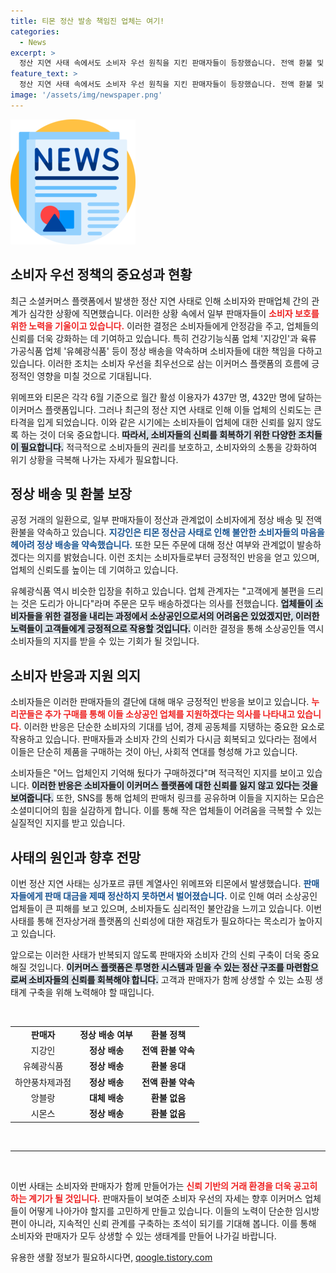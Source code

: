 ```yaml
---
title: 티몬 정산 발송 책임진 업체는 여기!
categories:
  - News
excerpt: >
  정산 지연 사태 속에서도 소비자 우선 원칙을 지킨 판매자들이 등장했습니다. 전액 환불 및 정상 배송을 약속하며 소비자들의 응원을 받을 예정인데, 이들의 착한 결정에 바람직한 소비문화가 확산될 조짐이 보입니다.
feature_text: >
  정산 지연 사태 속에서도 소비자 우선 원칙을 지킨 판매자들이 등장했습니다. 전액 환불 및 정상 배송을 약속하며 소비자들의 응원을 받을 예정인데, 이들의 착한 결정에 바람직한 소비문화가 확산될 조짐이 보입니다.
image: '/assets/img/newspaper.png'
---
```


<p><img src="/assets/img/newspaper.png" alt="kimp 속보" /></p>

<h2 data-ke-size="size26">소비자 우선 정책의 중요성과 현황</h2>

<p data-ke-size="size16">최근 소셜커머스 플랫폼에서 발생한 정산 지연 사태로 인해 소비자와 판매업체 간의 관계가 심각한 상황에 직면했습니다. 이러한 상황 속에서 일부 판매자들이 <b><span style="color: #ee2323;">소비자 보호를 위한 노력을 기울이고 있습니다.</span></b> 이러한 결정은 소비자들에게 안정감을 주고, 업체들의 신뢰를 더욱 강화하는 데 기여하고 있습니다. 특히 건강기능식품 업체 '지강인'과 육류 가공식품 업체 '유혜광식품' 등이 정상 배송을 약속하며 소비자들에 대한 책임을 다하고 있습니다. 이러한 조치는 소비자 우선을 최우선으로 삼는 이커머스 플랫폼의 흐름에 긍정적인 영향을 미칠 것으로 기대됩니다.</p>

<p data-ke-size="size16">위메프와 티몬은 각각 6월 기준으로 월간 활성 이용자가 437만 명, 432만 명에 달하는 이커머스 플랫폼입니다. 그러나 최근의 정산 지연 사태로 인해 이들 업체의 신뢰도는 큰 타격을 입게 되었습니다. 이와 같은 시기에는 소비자들이 업체에 대한 신뢰를 잃지 않도록 하는 것이 더욱 중요합니다. <b><span style="background-color: #21538527;">따라서, 소비자들의 신뢰를 회복하기 위한 다양한 조치들이 필요합니다.</span></b> 적극적으로 소비자들의 권리를 보호하고, 소비자와의 소통을 강화하여 위기 상황을 극복해 나가는 자세가 필요합니다.</p>

<h2 data-ke-size="size26">정상 배송 및 환불 보장</h2>

<p data-ke-size="size16">공정 거래의 일환으로, 일부 판매자들이 정산과 관계없이 소비자에게 정상 배송 및 전액 환불을 약속하고 있습니다. <b><span style="color: #1a5490;">지강인은 티몬 정산금 사태로 인해 불안한 소비자들의 마음을 헤아려 정상 배송을 약속했습니다.</span></b> 또한 모든 주문에 대해 정산 여부와 관계없이 발송하겠다는 의지를 밝혔습니다. 이런 조치는 소비자들로부터 긍정적인 반응을 얻고 있으며, 업체의 신뢰도를 높이는 데 기여하고 있습니다.</p>

<p data-ke-size="size16">유혜광식품 역시 비슷한 입장을 취하고 있습니다. 업체 관계자는 "고객에게 불편을 드리는 것은 도리가 아니다"라며 주문은 모두 배송하겠다는 의사를 전했습니다. <b><span style="background-color: #21538527;">업체들이 소비자들을 위한 결정을 내리는 과정에서 소상공인으로서의 어려움은 있었겠지만, 이러한 노력들이 고객들에게 긍정적으로 작용할 것입니다.</span></b> 이러한 결정을 통해 소상공인들 역시 소비자들의 지지를 받을 수 있는 기회가 될 것입니다.</p>

<h2 data-ke-size="size26">소비자 반응과 지원 의지</h2>

<p data-ke-size="size16">소비자들은 이러한 판매자들의 결단에 대해 매우 긍정적인 반응을 보이고 있습니다. <b><span style="color: #ee2323;">누리꾼들은 추가 구매를 통해 이들 소상공인 업체를 지원하겠다는 의사를 나타내고 있습니다.</span></b> 이러한 반응은 단순한 소비자의 기대를 넘어, 경제 공동체를 지탱하는 중요한 요소로 작용하고 있습니다. 판매자들과 소비자 간의 신뢰가 다시금 회복되고 있다라는 점에서 이들은 단순히 제품을 구매하는 것이 아닌, 사회적 연대를 형성해 가고 있습니다.</p>

<p data-ke-size="size16">소비자들은 "어느 업체인지 기억해 뒀다가 구매하겠다"며 적극적인 지지를 보이고 있습니다. <b><span style="background-color: #21538527;">이러한 반응은 소비자들이 이커머스 플랫폼에 대한 신뢰를 잃지 않고 있다는 것을 보여줍니다.</span></b> 또한, SNS를 통해 업체의 판매처 링크를 공유하며 이들을 지지하는 모습은 소셜미디어의 힘을 실감하게 합니다. 이를 통해 작은 업체들이 어려움을 극복할 수 있는 실질적인 지지를 받고 있습니다.</p>

<h2 data-ke-size="size26">사태의 원인과 향후 전망</h2>

<p data-ke-size="size16">이번 정산 지연 사태는 싱가포르 큐텐 계열사인 위메프와 티몬에서 발생했습니다. <b><span style="color: #1a5490;">판매자들에게 판매 대금을 제때 정산하지 못하면서 벌어졌습니다.</span></b> 이로 인해 여러 소상공인 업체들이 큰 피해를 보고 있으며, 소비자들도 심리적인 불안감을 느끼고 있습니다. 이번 사태를 통해 전자상거래 플랫폼의 신뢰성에 대한 재검토가 필요하다는 목소리가 높아지고 있습니다.</p>

<p data-ke-size="size16">앞으로는 이러한 사태가 반복되지 않도록 판매자와 소비자 간의 신뢰 구축이 더욱 중요해질 것입니다. <b><span style="background-color: #21538527;">이커머스 플랫폼은 투명한 시스템과 믿을 수 있는 정산 구조를 마련함으로써 소비자들의 신뢰를 회복해야 합니다.</span></b> 고객과 판매자가 함께 상생할 수 있는 쇼핑 생태계 구축을 위해 노력해야 할 때입니다.</p> 

<p data-ke-size="size16">&nbsp;</p>

<table style="width: 100%;">
  <tbody>
    <tr>
      <td style="text-align: center; height: 17px;"><b>판매자</b></td>
      <td style="text-align: center; height: 17px;"><b>정상 배송 여부</b></td>
      <td style="text-align: center; height: 17px;"><b>환불 정책</b></td>
    </tr>
    <tr>
      <td style="text-align: center; height: 17px;">지강인</td>
      <td style="text-align: center; height: 17px;"><b>정상 배송</b></td>
      <td style="text-align: center; height: 17px;"><b>전액 환불 약속</b></td>
    </tr>
    <tr>
      <td style="text-align: center; height: 17px;">유혜광식품</td>
      <td style="text-align: center; height: 17px;"><b>정상 배송</b></td>
      <td style="text-align: center; height: 17px;"><b>환불 응대</b></td>
    </tr>
    <tr>
      <td style="text-align: center; height: 17px;">하얀풍차제과점</td>
      <td style="text-align: center; height: 17px;"><b>정상 배송</b></td>
      <td style="text-align: center; height: 17px;"><b>전액 환불 약속</b></td>
    </tr>
    <tr>
      <td style="text-align: center; height: 17px;">앙블랑</td>
      <td style="text-align: center; height: 17px;"><b>대체 배송</b></td>
      <td style="text-align: center; height: 17px;"><b>환불 없음</b></td>
    </tr>
    <tr>
      <td style="text-align: center; height: 17px;">시몬스</td>
      <td style="text-align: center; height: 17px;"><b>정상 배송</b></td>
      <td style="text-align: center; height: 17px;"><b>환불 없음</b></td>
    </tr>
  </tbody>
</table>

<p data-ke-size="size16">&nbsp;</p>

<hr>

<p data-ke-size="size16">&nbsp;</p>

<p data-ke-size="size16">이번 사태는 소비자와 판매자가 함께 만들어가는 <b><span style="color: #ee2323;">신뢰 기반의 거래 환경을 더욱 공고히 하는 계기가 될 것입니다.</span></b> 판매자들이 보여준 소비자 우선의 자세는 향후 이커머스 업체들이 어떻게 나아가야 할지를 고민하게 만들고 있습니다. 이들의 노력이 단순한 임시방편이 아니라, 지속적인 신뢰 관계를 구축하는 초석이 되기를 기대해 봅니다. 이를 통해 소비자와 판매자가 모두 상생할 수 있는 생태계를 만들어 나가길 바랍니다.</p>
유용한 생활 정보가 필요하시다면, <a href="https://qoogle.tistory.com" rel="dofollow">qoogle.tistory.com</a>


